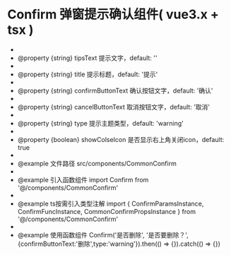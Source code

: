 # Confirm 弹窗提示确认组件( vue3.x + tsx )
 *
 * @property {string} tipsText 提示文字，default: ''
 *
 * @property {string} title 提示标题，default: '提示'
 *
 * @property {string} confirmButtonText 确认按钮文字，default: '确认'
 *
 * @property {string} cancelButtonText 取消按钮文字，default: '取消'
 *
 * @property {string} type 提示主题类型，default: 'warning'
 *
 * @property {boolean} showColseIcon 是否显示右上角关闭icon，default: true
 *
 * @example 文件路径 src/components/CommonConfirm
 *
 * @example 引入函数组件 import Confirm from '@/components/CommonConfirm'
 *
 * @example ts按需引入类型注解 import { ConfirmParamsInstance, ConfirmFuncInstance, CommonConfirmPropsInstance } from '@/components/CommonConfirm'
 *
 * @example 使用函数组件 Confirm('是否删除', '是否要删除？',{confirmButtonText:'删除',type:'warning'}).then(() => {}).catch(() => {})
